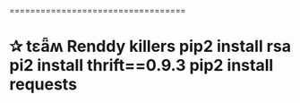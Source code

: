 
==================================

 ✰ tɛǟʍ Renddy killers
pip2 install rsa
pi2 install thrift==0.9.3
pip2 install requests
=======================================================================
